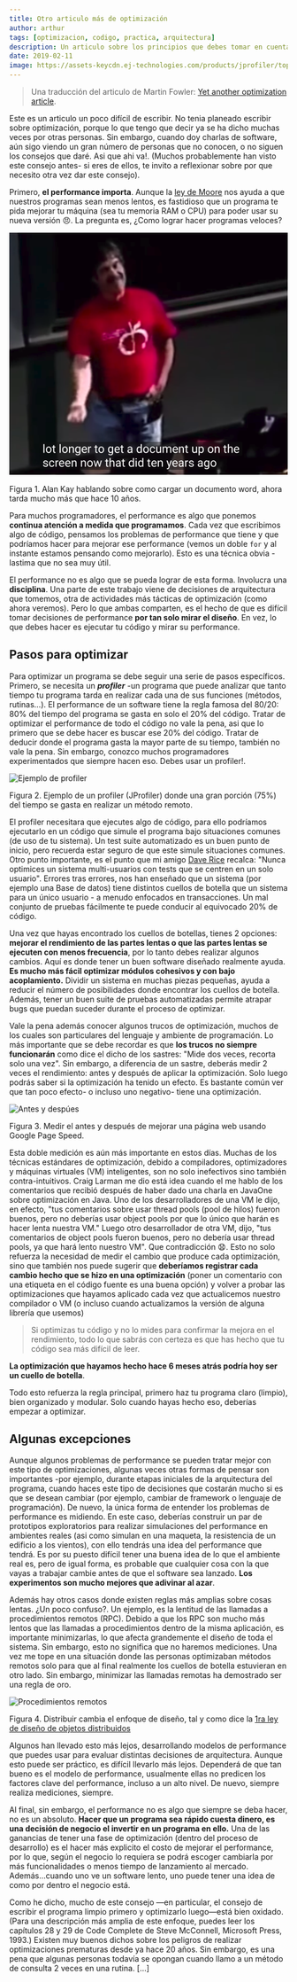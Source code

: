 ```yaml
---
title: Otro articulo más de optimización
author: arthur
tags: [optimizacion, codigo, practica, arquitectura]
description: Un articulo sobre los principios que debes tomar en cuenta antes de mejorar el performance de tu aplicación.
date: 2019-02-11
image: https://assets-keycdn.ej-technologies.com/products/jprofiler/top10/probes_fsa-3e9a30c402ac6f81612e2e291f0927f3.png
---
```


> Una traducción del articulo de Martin Fowler: [Yet another optimization article](https://martinfowler.com/ieeeSoftware/yetOptimization.pdf).

Este es un articulo un poco difícil de escribir. No tenia planeado escribir sobre optimización, porque lo que tengo que decir ya se ha dicho muchas veces por otras personas. Sin embargo, cuando doy charlas de software, aún sigo viendo un gran número de personas que no conocen, o no siguen los consejos que daré. Asi que ahi va!. (Muchos probablemente han visto este consejo antes- si eres de ellos, te invito a reflexionar sobre por que necesito otra vez dar este consejo).

Primero, **el performance importa**. Aunque la [ley de Moore](https://es.wikipedia.org/wiki/Ley_de_Moore) nos ayuda a que nuestros programas sean menos lentos, es fastidioso que un programa te pida mejorar tu máquina (sea tu memoria RAM o CPU) para poder usar su nueva versión 😠. La pregunta es, ¿Como lograr hacer programas veloces?

![alan kay sobre bloatware](./optimization.png)

Figura 1. Alan Kay hablando sobre como cargar un documento word, ahora tarda mucho más que hace 10 años.

Para muchos programadores, el performance es algo que ponemos **continua atención a medida que programamos**. Cada vez que escribimos algo de código, pensamos los problemas de performance que tiene y que podríamos hacer para mejorar ese performance (vemos un doble `for` y al instante estamos pensando como mejorarlo). Esto es una técnica obvia - lastima que no sea muy útil.

El performance no es algo que se pueda lograr de esta forma. Involucra una **disciplina**. Una parte de este trabajo viene de decisiones de arquitectura que tomemos, otra de actividades más tácticas de optimización (como ahora veremos). Pero lo que ambas comparten, es el hecho de que es difícil tomar decisiones de performance **por tan solo mirar el diseño**. En vez, lo que debes hacer es ejecutar tu código y mirar su performance.

## Pasos para optimizar

Para optimizar un programa se debe seguir una serie de pasos específicos. Primero, se necesita un **_profiler_** -un programa que puede analizar que tanto tiempo tu programa tarda en realizar cada una de sus funciones (métodos, rutinas...). El performance de un software tiene la regla famosa del 80/20: 80% del tiempo del programa se gasta en solo el 20% del código. Tratar de optimizar el performance de todo el código no vale la pena, asi que lo primero que se debe hacer es buscar ese 20% del código. Tratar de deducir donde el programa gasta la mayor parte de su tiempo, también no vale la pena. Sin embargo, conozco muchos programadores experimentados que siempre hacen eso. Debes usar un profiler!.

![Ejemplo de profiler](https://assets-keycdn.ej-technologies.com/products/jprofiler/top10/probes_fsa-3e9a30c402ac6f81612e2e291f0927f3.png)

Figura 2. Ejemplo de un profiler (JProfiler) donde una gran porción (75%) del tiempo se gasta en realizar un método remoto.

El profiler necesitara que ejecutes algo de código, para ello podríamos ejecutarlo en un código que simule el programa bajo situaciones comunes (de uso de tu sistema). Un test suite automatizado es un buen punto de inicio, pero recuerda estar seguro de que este simule situaciones comunes. Otro punto importante, es el punto que mi amigo [Dave Rice](https://www.thoughtworks.com/profiles/david-rice) recalca: "Nunca optimices un sistema multi-usuarios con tests que se centren en un solo usuario". Errores tras errores, nos han enseñado que un sistema (por ejemplo una Base de datos) tiene distintos cuellos de botella que un sistema para un único usuario - a menudo enfocados en transacciones. Un mal conjunto de pruebas fácilmente te puede conducir al equivocado 20% de código.

Una vez que hayas encontrado los cuellos de botellas, tienes 2 opciones: **mejorar el rendimiento de las partes lentas o que las partes lentas se ejecuten con menos frecuencia**, por lo tanto debes realizar algunos cambios. Aquí es donde tener un buen software diseñado realmente ayuda. **Es mucho más fácil optimizar módulos cohesivos y con bajo acoplamiento.** Dividir un sistema en muchas piezas pequeñas, ayuda a reducir el número de posibilidades donde encontrar los cuellos de botella. Además, tener un buen suite de pruebas automatizadas permite atrapar bugs que puedan suceder durante el proceso de optimizar.

Vale la pena además conocer algunos trucos de optimización, muchos de los cuales son particulares del lenguaje y ambiente de programación. Lo más importante que se debe recordar es que **los trucos no siempre funcionarán** como dice el dicho de los sastres: "Mide dos veces, recorta solo una vez". Sin embargo, a diferencia de un sastre, deberás medir 2 veces el rendimiento: antes y después de aplicar la optimización. Solo luego podrás saber si la optimización ha tenido un efecto. Es bastante común ver que tan poco efecto- o incluso uno negativo- tiene una optimización.

![Antes y despúes](https://cdn.amasty.com/media/extensions/google-page-speed-optimizer/magento-google-page-speed-optimizer.png)

Figura 3. Medir el antes y después de mejorar una página web usando Google Page Speed.

Esta doble medición es aún más importante en estos días. Muchas de los técnicas estándares de optimización, debido a compiladores, optimizadores y máquinas virtuales (VM) inteligentes, son no solo inefectivos sino también contra-intuitivos. Craig Larman me dio está idea cuando el me hablo de los comentarios que recibió después de haber dado una charla en JavaOne sobre optimización en Java. Uno de los desarrolladores de una VM le dijo, en efecto, "tus comentarios sobre usar thread pools (pool de hilos) fueron buenos, pero no deberías usar object pools por que lo único que harán es hacer lenta nuestra VM." Luego otro desarrollador de otra VM, dijo, "tus comentarios de object pools fueron buenos, pero no debería usar thread pools, ya que hará lento nuestro VM". Que contradicción 😧. Esto no solo refuerza la necesidad de medir el cambio que produce cada optimización, sino que también nos puede sugerir que **deberíamos registrar cada cambio hecho que se hizo en una optimización** (poner un comentario con una etiqueta en el código fuente es una buena opción) y volver a probar las optimizaciones que hayamos aplicado cada vez que actualicemos nuestro compilador o VM (o incluso cuando actualizamos la versión de alguna librería que usemos)

> Si optimizas tu código y no lo mides para confirmar la mejora en el rendimiento, todo lo que sabrás con certeza es que has hecho que tu código sea más difícil de leer.

**La optimización que hayamos hecho hace 6 meses atrás podría hoy ser un cuello de botella**.

Todo esto refuerza la regla principal, primero haz tu programa claro (limpio), bien organizado y modular. Solo cuando hayas hecho eso, deberías empezar a optimizar.

## Algunas excepciones

Aunque algunos problemas de performance se pueden tratar mejor con este tipo de optimizaciones, algunas veces otras formas de pensar son importantes -por ejemplo, durante etapas iniciales de la arquitectura del programa, cuando haces este tipo de decisiones que costarán mucho si es que se desean cambiar (por ejemplo, cambiar de framework o lenguaje de programación). De nuevo, la única forma de entender los problemas de performance es midiendo. En este caso, deberías construir un par de prototipos exploratorios para realizar simulaciones del performance en ambientes reales (asi como simulan en una maqueta, la resistencia de un edificio a los vientos), con ello tendrás una idea del performance que tendrá. Es por su puesto difícil tener una buena idea de lo que el ambiente real es, pero de igual forma, es probable que cualquier cosa con la que vayas a trabajar cambie antes de que el software sea lanzado. **Los experimentos son mucho mejores que adivinar al azar**.

Además hay otros casos donde existen reglas más amplias sobre cosas lentas. ¿Un poco confuso?. Un ejemplo, es la lentitud de las llamadas a procedimientos remotos (RPC). Debido a que los RPC son mucho más lentos que las llamadas a procedimientos dentro de la misma aplicación, es importante minimizarlas, lo que afecta grandemente el diseño de toda el sistema. Sin embargo, esto no significa que no haremos mediciones. Una vez me tope en una situación donde las personas optimizaban métodos remotos solo para que al final realmente los cuellos de botella estuvieran en otro lado. Sin embargo, minimizar las llamadas remotas ha demostrado ser una regla de oro.

![Procedimientos remotos](https://www.martinfowler.com/articles/images/distributed-objects-microservices/local-remote.png)

Figura 4. Distribuir cambia el enfoque de diseño, tal y como dice la [1ra ley de diseño de objetos distribuidos](http://www.drdobbs.com/errant-architectures/184414966)

Algunos han llevado esto más lejos, desarrollando modelos de performance que puedes usar para evaluar distintas decisiones de arquitectura. Aunque esto puede ser práctico, es difícil llevarlo más lejos. Dependerá de que tan bueno es el modelo de performance, usualmente ellas no predicen los factores clave del performance, incluso a un alto nivel. De nuevo, siempre realiza mediciones, siempre.

Al final, sin embargo, el performance no es algo que siempre se deba hacer, no es un absoluto. **Hacer que un programa sea rápido cuesta dinero, es una decisión de negocio el invertir en un programa en ello.** Una de las ganancias de tener una fase de optimización (dentro del proceso de desarrollo) es el hacer más explicito el costo de mejorar el performance, por lo que, según el negocio lo requiera se podrá escoger cambiarla por más funcionalidades o menos tiempo de lanzamiento al mercado. Además...cuando uno ve un software lento, uno puede tener una idea de como por dentro el negocio está.

Como he dicho, mucho de este consejo —en particular, el consejo de escribir el programa limpio primero y optimizarlo luego—está bien oxidado. (Para una descripción más amplia de este enfoque, puedes leer los capítulos 28 y 29 de Code Complete de Steve McConnell, Microsoft Press, 1993.) Existen muy buenos dichos sobre los peligros de realizar optimizaciones prematuras desde ya hace 20 años. Sin embargo, es una pena que algunas personas todavía se opongan cuando llamo a un método de consulta 2 veces en una rutina. [...]
